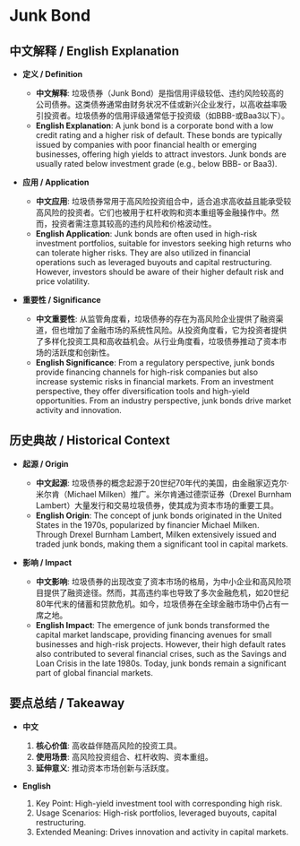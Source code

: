 # Junk Bond

## 中文解释 / English Explanation

* **定义 / Definition**  
  - **中文解释**: 垃圾债券（Junk Bond）是指信用评级较低、违约风险较高的公司债券。这类债券通常由财务状况不佳或新兴企业发行，以高收益率吸引投资者。垃圾债券的信用评级通常低于投资级（如BBB-或Baa3以下）。  
  - **English Explanation**: A junk bond is a corporate bond with a low credit rating and a higher risk of default. These bonds are typically issued by companies with poor financial health or emerging businesses, offering high yields to attract investors. Junk bonds are usually rated below investment grade (e.g., below BBB- or Baa3).

* **应用 / Application**  
  - **中文应用**: 垃圾债券常用于高风险投资组合中，适合追求高收益且能承受较高风险的投资者。它们也被用于杠杆收购和资本重组等金融操作中。然而，投资者需注意其较高的违约风险和价格波动性。  
  - **English Application**: Junk bonds are often used in high-risk investment portfolios, suitable for investors seeking high returns who can tolerate higher risks. They are also utilized in financial operations such as leveraged buyouts and capital restructuring. However, investors should be aware of their higher default risk and price volatility.

* **重要性 / Significance**  
  - **中文重要性**: 从监管角度看，垃圾债券的存在为高风险企业提供了融资渠道，但也增加了金融市场的系统性风险。从投资角度看，它为投资者提供了多样化投资工具和高收益机会。从行业角度看，垃圾债券推动了资本市场的活跃度和创新性。  
  - **English Significance**: From a regulatory perspective, junk bonds provide financing channels for high-risk companies but also increase systemic risks in financial markets. From an investment perspective, they offer diversification tools and high-yield opportunities. From an industry perspective, junk bonds drive market activity and innovation.

## 历史典故 / Historical Context

* **起源 / Origin**  
  - **中文起源**: 垃圾债券的概念起源于20世纪70年代的美国，由金融家迈克尔·米尔肯（Michael Milken）推广。米尔肯通过德崇证券（Drexel Burnham Lambert）大量发行和交易垃圾债券，使其成为资本市场的重要工具。  
  - **English Origin**: The concept of junk bonds originated in the United States in the 1970s, popularized by financier Michael Milken. Through Drexel Burnham Lambert, Milken extensively issued and traded junk bonds, making them a significant tool in capital markets.

* **影响 / Impact**  
  - **中文影响**: 垃圾债券的出现改变了资本市场的格局，为中小企业和高风险项目提供了融资途径。然而，其高违约率也导致了多次金融危机，如20世纪80年代末的储蓄和贷款危机。如今，垃圾债券在全球金融市场中仍占有一席之地。  
  - **English Impact**: The emergence of junk bonds transformed the capital market landscape, providing financing avenues for small businesses and high-risk projects. However, their high default rates also contributed to several financial crises, such as the Savings and Loan Crisis in the late 1980s. Today, junk bonds remain a significant part of global financial markets.

## 要点总结 / Takeaway

* **中文**  
  1. **核心价值**: 高收益伴随高风险的投资工具。
  2. **使用场景**: 高风险投资组合、杠杆收购、资本重组。
  3. **延伸意义**: 推动资本市场创新与活跃度。

* **English**  
  1. Key Point: High-yield investment tool with corresponding high risk.
  2. Usage Scenarios: High-risk portfolios, leveraged buyouts, capital restructuring.
  3. Extended Meaning: Drives innovation and activity in capital markets.